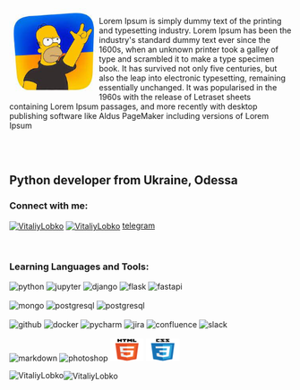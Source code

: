 <img src="header.png" align="left" width="160px"/>

Lorem Ipsum is simply dummy text of the printing and typesetting industry. Lorem Ipsum has been the industry's standard dummy text ever since the 1600s, when an unknown printer took a galley of type and scrambled it to make a type specimen book. It has survived not only five centuries, but also the leap into electronic typesetting, remaining essentially unchanged. It was popularised in the 1960s with the release of Letraset sheets containing Lorem Ipsum passages, and more recently with desktop publishing software like Aldus PageMaker including versions of Lorem Ipsum

<br clear="left"/>   


</br>

<h2 align="left">Python developer from Ukraine, Odessa </h2>

<h3 align="left">Connect with me:</h3>
<p align="left">
<a href="https://github.com/VitaliyLobko" target="blank"><img align="center" src="https://github.com/fluidicon.png" alt="VitaliyLobko" height="30" width="30" /></a>
<a href="https://www.linkedin.com/in/vitaliy-lobko-3541a74a/" target="blank"><img align="center" src="https://raw.githubusercontent.com/rahuldkjain/github-profile-readme-generator/master/src/images/icons/Social/linked-in-alt.svg" alt="VitaliyLobko" height="30" width="40" /></a>
<a href="https://t.me/MrLakin" target="blank">telegram</a>

</p>

</br>

<h3 align="left">Learning Languages and Tools:</h3>

<p align="left">
<div>
<img src="https://cdn.jsdelivr.net/gh/devicons/devicon/icons/python/python-original-wordmark.svg" alt="python" width="60" height="40"/> 
<img src="https://cdn.jsdelivr.net/gh/devicons/devicon/icons/jupyter/jupyter-original-wordmark.svg" alt="jupyter" width="60" height="40"/> 
<img src="https://cdn.jsdelivr.net/gh/devicons/devicon/icons/django/django-plain-wordmark.svg" alt="django" width="60" height="40"/> 
<img src="https://cdn.jsdelivr.net/gh/devicons/devicon/icons/flask/flask-original-wordmark.svg" alt="flask" width="60" height="40"/>
<img src="https://cdn.jsdelivr.net/gh/devicons/devicon/icons/fastapi/fastapi-original-wordmark.svg" alt="fastapi" width="60" height="40"/>
</div>
</br>
<div>
<img src="https://cdn.jsdelivr.net/gh/devicons/devicon/icons/mongodb/mongodb-original-wordmark.svg" alt="mongo" width="60" height="40"/>
<img src="https://cdn.jsdelivr.net/gh/devicons/devicon/icons/postgresql/postgresql-original-wordmark.svg" alt="postgresql" width="60" height="40"/>
<img src="https://cdn.jsdelivr.net/gh/devicons/devicon/icons/mysql/mysql-original-wordmark.svg" alt="postgresql" width="60" height="40"/>
</div>
</br>                                                                                                                                  
<div>
<img src="https://cdn.jsdelivr.net/gh/devicons/devicon/icons/github/github-original-wordmark.svg" alt="github" width="60" height="40"/>
<img src="https://cdn.jsdelivr.net/gh/devicons/devicon/icons/docker/docker-original-wordmark.svg" alt="docker" width=60" height="40"/>
<img src="https://cdn.jsdelivr.net/gh/devicons/devicon/icons/pycharm/pycharm-original.svg" alt="pycharm" width="60" height="40"/>
<img src="https://cdn.jsdelivr.net/gh/devicons/devicon/icons/jira/jira-original-wordmark.svg" alt="jira" width="60" height="40"/>
<img src="https://cdn.jsdelivr.net/gh/devicons/devicon/icons/confluence/confluence-original-wordmark.svg" alt="confluence" width="60" height="40"/>                   <img src="https://cdn.jsdelivr.net/gh/devicons/devicon/icons/slack/slack-original.svg" alt="slack" width="60" height="40"/>                                    
</div>                  
</br>
<div>
<img src="https://cdn.jsdelivr.net/gh/devicons/devicon/icons/markdown/markdown-original.svg" alt="markdown" width="60" height="40"/>
<img src="https://cdn.jsdelivr.net/gh/devicons/devicon/icons/photoshop/photoshop-line.svg" alt="photoshop" width="60" height="40"/> 
<img src="https://raw.githubusercontent.com/devicons/devicon/master/icons/html5/html5-original-wordmark.svg" alt="html5" width="60" height="40"/>  
<img src="https://raw.githubusercontent.com/devicons/devicon/master/icons/css3/css3-original-wordmark.svg" alt="css3" width="60" height="40"/>
</div>                                                                                                                                            
</p> 

<p><img align="left" src="https://github-readme-stats.vercel.app/api/top-langs?username=VitaliyLobko&show_icons=true&theme=dracula&locale=en&layout=compact" alt="VitaliyLobko" height="160" /></p>

<p><img align="center" src="https://github-readme-stats.vercel.app/api?username=VitaliyLobko&show_icons=true&theme=dracula&locale=en&hide_border=true" alt="VitaliyLobko" height="160"/></p>
